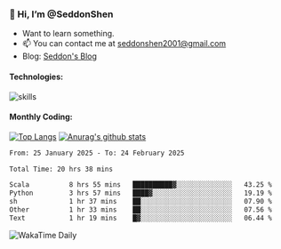 ### 👋 Hi, I’m @SeddonShen
- Want to learn something.
- 📫 You can contact me at seddonshen2001@gmail.com
- Blog: [Seddon's Blog](https://seddonshen.github.io/)
#### Technologies:

![skills](https://skillicons.dev/icons?i=scala,js,html,css,bootstrap,jquery,c,cpp,cloudflare,django,docker,flask,git,github,githubactions,linux,latex,mysql,nodejs,ps,php,pr,py,raspberrypi,redis,unreal,v,vscode,vue,bash)

#### Monthly Coding:
[![Top Langs](https://github-readme-stats.vercel.app/api/top-langs?username=seddonshen&show_icons=true&locale=en&layout=compact&hide=html&langs_count=8)](https://github.com/SeddonShen/)
[![Anurag's github stats](https://github-readme-stats.vercel.app/api?username=SeddonShen&count_private=true&show_icons=true)](https://github.com/anuraghazra/github-readme-stats)
<!--START_SECTION:waka-->

```txt
From: 25 January 2025 - To: 24 February 2025

Total Time: 20 hrs 38 mins

Scala          8 hrs 55 mins   ██████████▓░░░░░░░░░░░░░░   43.25 %
Python         3 hrs 57 mins   ████▓░░░░░░░░░░░░░░░░░░░░   19.19 %
sh             1 hr 37 mins    ██░░░░░░░░░░░░░░░░░░░░░░░   07.90 %
Other          1 hr 33 mins    ██░░░░░░░░░░░░░░░░░░░░░░░   07.56 %
Text           1 hr 19 mins    █▓░░░░░░░░░░░░░░░░░░░░░░░   06.44 %
```

<!--END_SECTION:waka-->

![WakaTime Daily](https://wakatime.com/share/@seddon2001/61a7e342-5f12-4fea-bf92-1fac161e97d6.svg)
<!---
SeddonShen/SeddonShen is a ✨ special ✨ repository because its `README.md` (this file) appears on your GitHub profile.
You can click the Preview link to take a look at your changes.
--->
